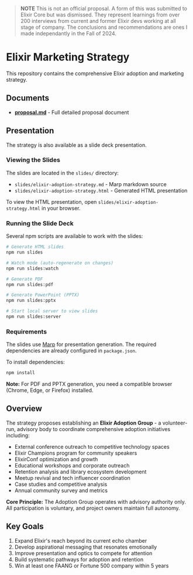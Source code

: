 > **NOTE** This is not an official proposal. A form of this was submitted to Elixir Core but was dismissed.
> They represent learnings from over 200 interviews from current and former Elixir devs working at all stage of company.
> The conclusions and recommendations are ones I made independantly in the Fall of 2024.

# Elixir Marketing Strategy

This repository contains the comprehensive Elixir adoption and marketing strategy.

## Documents

- **[proposal.md](proposal.md)** - Full detailed proposal document

## Presentation

The strategy is also available as a slide deck presentation.

### Viewing the Slides

The slides are located in the `slides/` directory:
- `slides/elixir-adoption-strategy.md` - Marp markdown source
- `slides/elixir-adoption-strategy.html` - Generated HTML presentation

To view the HTML presentation, open `slides/elixir-adoption-strategy.html` in your browser.

### Running the Slide Deck

Several npm scripts are available to work with the slides:

```bash
# Generate HTML slides
npm run slides

# Watch mode (auto-regenerate on changes)
npm run slides:watch

# Generate PDF
npm run slides:pdf

# Generate PowerPoint (PPTX)
npm run slides:pptx

# Start local server to view slides
npm run slides:server
```

### Requirements

The slides use [Marp](https://marp.app/) for presentation generation. The required dependencies are already configured in `package.json`.

To install dependencies:

```bash
npm install
```

**Note:** For PDF and PPTX generation, you need a compatible browser (Chrome, Edge, or Firefox) installed.

## Overview

The strategy proposes establishing an **Elixir Adoption Group** - a volunteer-run, advisory body to coordinate comprehensive adoption initiatives including:

- External conference outreach to competitive technology spaces
- Elixir Champions program for community speakers
- ElixirConf optimization and growth
- Educational workshops and corporate outreach
- Retention analysis and library ecosystem development
- Meetup revival and tech influencer coordination
- Case studies and competitive analysis
- Annual community survey and metrics

**Core Principle:** The Adoption Group operates with advisory authority only. All participation is voluntary, and project owners maintain full autonomy.

## Key Goals

1. Expand Elixir's reach beyond its current echo chamber
2. Develop aspirational messaging that resonates emotionally
3. Improve presentation and optics to compete for attention
4. Build systematic pathways for adoption and retention
5. Win at least one FAANG or Fortune 500 company within 5 years
